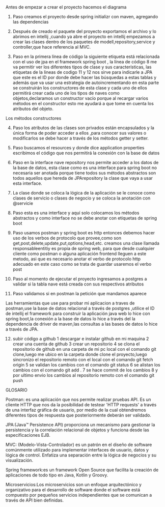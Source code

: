 Antes de empezar a crear el proyecto hacemos el diagrama





1. Paso creamos el proyecto desde spring initializr con maven, agregando las dependencias


2. Después de creado el paquete del proyecto exportamos el archivo y lo abrimos en intellij ,cuando ya abre el proyecto en intellij empezamos a crear las clases dentro de los paquetes de modell,repository,service y controller,que hace referencia al MVC.



3. Paso en la primera línea de código la siguiente etiqueta está relacionada con el uso de jpa en el framework spring boot , la línea de código 8 me va permitir ver los diferentes tipos de clase y sus características, las etiquetas de la lineas de codigo 11 y 12 nos sirve para indicarle a JPA que este es el ID por donde debe hacer las búsquedas a estas tablas y además que va usar una estrategia de autoincrementando en esta parte se construirán los constructores de esta clase y cada uno de ellos permitirá crear cada uno de los tipos de naves como objetos,declaramos un constructor vacío porque al recargar varios métodos en el constructor esto me ayudará a que tome en cuenta los atributos del objeto.

Los métodos constructores



4. Paso los atributos de las clases son privados están encapsulados y la única forma de poder acceder a ellos ,para conocer sus valores o modificarlos se debe hacer a través de los métodos getter y setter.





5. Paso buscamos el resources y donde dice application properties escribimos el código que nos permitirá la conexión con la base de datos


6. Paso en la interface nave repository nos permite acceder a los datos de la base de datos, esta clase como es una interface para spring boot no necesaria ser anotada porque tiene todos sus métodos abstractos son todos aquellos que hereda de JPArepository la clase que vaya a usar esta interface.



7. La clase donde se coloca la lógica de la aplicación se le conoce como clases de servicio o clases de negocio y se coloca la anotación con @servicie




8. Paso esta es una interface y aquí solo colocamos los métodos abstractos y como interface no se debe anotar con etiquetas de spring boot



9. Paso usamos postman y spring boot es http entonces debemos hacer uso de los verbos de protocolo que provee,como son get,post,delete,update,put,options,head,etc.
creamos una clase llamada responsableentitiy es propia de spring web, para que desde cualquier cliente como postman o alguna aplicación frontend lleguen a este metodo, asi que es necesario anotar el verbo de protocolo http adecuado en este caso como se trata de guardar usaremos el verbo post





10. Paso al momento de ejecutar el proyecto ingresamos a postgres a validar si la tabla nave está creada con sus respectivos atributos




11. Paso validamos si en postman la petición que mandamos aparece



   Las herramientas que use para probar mi aplicacion a traves de postman,use la base de datos relacional a través de postgres ,utilice el ID de intellij el framework para construir la aplicación java web lo hice con  spring boot,la conexión a la base de datos lo hice a través del la dependencia de driver de maven,las consultas a las bases de datos lo hice a través de JPA.


12. subir código a github
    1 descargar e instalar github en mi maquina
    2 crear una cuenta de github
    3 crear un repositorio
    4 se clona el repositorio de github en una carpeta de mi pc local con el comando git clone,luego me ubico en la carpeta donde clone el proyecto,luego sincronizo el repositorio remoto con el local con el comando git fetch origin
    5 se validan los cambios con el comando git status
    6 se alistan los cambios con el comando git add .
    7 se hace commit de los cambios
    8 y por ultimo envio los cambios al repositorio remoto con el comando git push

GLOSARIO

Postman: es una aplicación que nos permite realizar pruebas API. Es un cliente HTTP que nos da la posibilidad de testear 'HTTP requests' a través de una interfaz gráfica de usuario, por medio de la cual obtendremos diferentes tipos de respuesta que posteriormente deberán ser validado.

JPA:(Java™ Persistence API) proporciona un mecanismo para gestionar la persistencia y la correlación relacional de objetos y funciona desde las especificaciones EJB.

MVC: (Modelo-Vista-Controlador) es un patrón en el diseño de software comúnmente utilizado para implementar interfaces de usuario, datos y lógica de control. Enfatiza una separación entre la lógica de negocios y su visualización.

Spring framework:es un framework Open Source que facilita la creación de aplicaciones de todo tipo en Java, Kotlin y Groovy.

Microservicios:Los microservicios son un enfoque arquitectónico y organizativo para el desarrollo de software donde el software está compuesto por pequeños servicios independientes que se comunican a través de API bien definidas.


